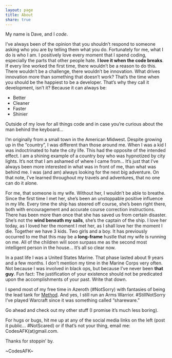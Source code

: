 ```yaml
---
layout: page
title: About
share: true
---
```


My name is Dave, and I *code*.

I’ve always been of the opinion that you shouldn’t respond to someone asking who you are by telling them what you do.  Fortunately for me, what I do is who I am.  I positively love every moment that I spend coding, especially the parts that other people hate.
**I love it when the code breaks**.  If every line worked the first time, there wouldn’t be a reason to do this.  There wouldn’t be a challenge, there wouldn’t be innovation.  What drives innovation more than something that doesn’t work?  That’s the time when you should be the happiest to be a developer.
That’s why they call it development, isn’t it?  Because it can always be: 
<ul>
<li>Better</li>
<li>Cleaner</li>
<li>Faster</li>
<li>Shinier</li>
</ul>
Outside of my love for all things code and in case you’re curious about the man behind the keyboard…

I’m originally from a small town in the American Midwest.  Despite growing up in the “country”, I was different than those around me.  When I was a kid I was indoctrinated to hate the city life.  This had the opposite of the intended effect.  I am a shining example of a country boy who was hypnotized by city lights.  It’s not that I am ashamed of where I came from…  It’s just that I’ve always been more interested in what was in front of me, than what was behind me.  I was (and am) always looking for the next big adventure.  On that note, I’ve learned throughout my travels and adventures, that no one can do it alone.

For me, that someone is my wife.  Without her, I wouldn’t be able to breathe.  Since the first time I met her, she’s been an unstoppable positive influence in my life.  Every time the ship has steered off course, she’s been right there, both with encouragement and accurate course correction instructions.  There has been more than once that she has saved us from certain disaster.  She’s not the **wind beneath my sails**, she’s the captain of the ship.  I love her today, as I loved her the moment I met her, as I shall love her the moment I die.  Together we have 3 kids.  Two girls and a boy.  It has previously occurred to me that this may be a **long-frame** hustle that my wife is running on me.  All of the children will soon surpass me as the second most intelligent person in the house…  It’s all so clear now.

In a past life I was a United States Marine.  That phase lasted about 9 years and a few months.  I don’t mention my time in the Marine Corps very often.  Not because I was involved in black ops, but because I’ve never been **that guy**.  Fun fact:  The justification of your existence should not be predicated upon the accomplishments of your past.  Write that down.

I spend most of my free time in Azeroth (#NotSorry) with fantasies of being the lead tank for <a href="http://www.method.gg" target="_blank">Method</a>.  And yes, I still run an Arms Warrior.  #StillNotSorry  I’ve played Warcraft since it was something called “shareware.”  

Go ahead and check out my other stuff (I promise it’s much less boring).  

For hugs or bugs, hit me up at any of the social media links on the left (post it public… #NotScared)
or if that’s not your thing, email me: CodesAFK(at)gmail.com. 
 
Thanks for stoppin’ by.  

~CodesAFK~   